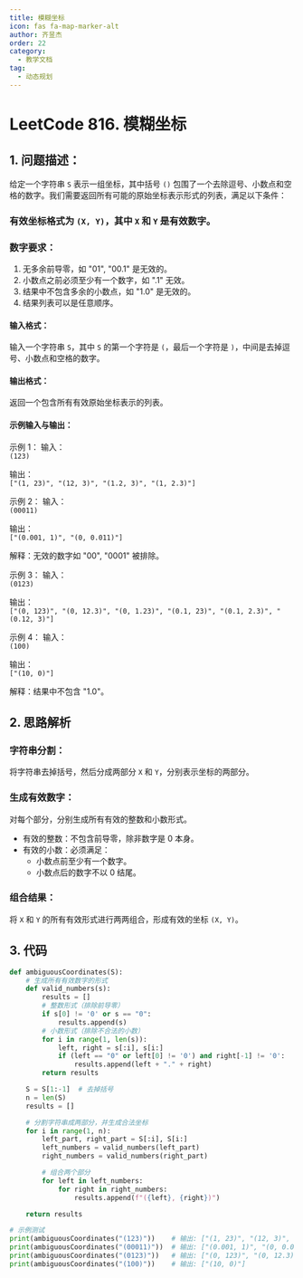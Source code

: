 ```yaml
---
title: 模糊坐标
icon: fas fa-map-marker-alt
author: 齐昱杰
order: 22
category:
  - 教学文档
tag:
  - 动态规划
---
```


# LeetCode 816. 模糊坐标

## 1. 问题描述：

给定一个字符串 `S` 表示一组坐标，其中括号 `()` 包围了一个去除逗号、小数点和空格的数字。我们需要返回所有可能的原始坐标表示形式的列表，满足以下条件：

### 有效坐标格式为 `(X, Y)`，其中 `X` 和 `Y` 是有效数字。

### 数字要求：

1. 无多余前导零，如 "01", "00.1" 是无效的。
2. 小数点之前必须至少有一个数字，如 ".1" 无效。
3. 结果中不包含多余的小数点，如 "1.0" 是无效的。
4. 结果列表可以是任意顺序。

#### 输入格式：

输入一个字符串 `S`，其中 `S` 的第一个字符是 `(`，最后一个字符是 `)`，中间是去掉逗号、小数点和空格的数字。

#### 输出格式：

返回一个包含所有有效原始坐标表示的列表。

#### 示例输入与输出：

示例 1：
输入：  
`(123)`

输出：  
`["(1, 23)", "(12, 3)", "(1.2, 3)", "(1, 2.3)"]`

示例 2：
输入：  
`(00011)`

输出：  
`["(0.001, 1)", "(0, 0.011)"]`

解释：无效的数字如 "00", "0001" 被排除。

示例 3：
输入：  
`(0123)`

输出：  
`["(0, 123)", "(0, 12.3)", "(0, 1.23)", "(0.1, 23)", "(0.1, 2.3)", "(0.12, 3)"]`

示例 4：
输入：  
`(100)`

输出：  
`["(10, 0)"]`

解释：结果中不包含 "1.0"。

## 2. 思路解析

### 字符串分割：

将字符串去掉括号，然后分成两部分 `X` 和 `Y`，分别表示坐标的两部分。

### 生成有效数字：

对每个部分，分别生成所有有效的整数和小数形式。

- 有效的整数：不包含前导零，除非数字是 0 本身。
- 有效的小数：必须满足：
  - 小数点前至少有一个数字。
  - 小数点后的数字不以 0 结尾。

### 组合结果：

将 `X` 和 `Y` 的所有有效形式进行两两组合，形成有效的坐标 `(X, Y)`。

## 3. 代码

```python
def ambiguousCoordinates(S):
    # 生成所有有效数字的形式
    def valid_numbers(s):
        results = []
        # 整数形式（排除前导零）
        if s[0] != '0' or s == "0":
            results.append(s)
        # 小数形式（排除不合法的小数）
        for i in range(1, len(s)):
            left, right = s[:i], s[i:]
            if (left == "0" or left[0] != '0') and right[-1] != '0':
                results.append(left + "." + right)
        return results

    S = S[1:-1]  # 去掉括号
    n = len(S)
    results = []

    # 分割字符串成两部分，并生成合法坐标
    for i in range(1, n):
        left_part, right_part = S[:i], S[i:]
        left_numbers = valid_numbers(left_part)
        right_numbers = valid_numbers(right_part)

        # 组合两个部分
        for left in left_numbers:
            for right in right_numbers:
                results.append(f"({left}, {right})")

    return results

# 示例测试
print(ambiguousCoordinates("(123)"))    # 输出: ["(1, 23)", "(12, 3)", "(1.2, 3)", "(1, 2.3)"]
print(ambiguousCoordinates("(00011)"))  # 输出: ["(0.001, 1)", "(0, 0.011)"]
print(ambiguousCoordinates("(0123)"))   # 输出: ["(0, 123)", "(0, 12.3)", "(0, 1.23)", "(0.1, 23)", "(0.1, 2.3)", "(0.12, 3)"]
print(ambiguousCoordinates("(100)"))    # 输出: ["(10, 0)"]